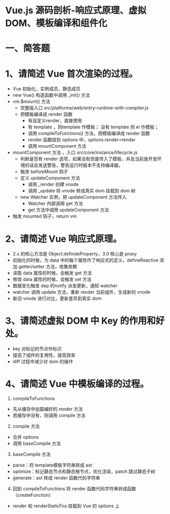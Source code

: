 # Vue.js 源码剖析-响应式原理、虚拟 DOM、模板编译和组件化
# 一、简答题
# 1、请简述 Vue 首次渲染的过程。

- Vue 初始化，实例成员，静态成员
- new Vue() 构造函数中调用 _init() 方法
- vm.$mount() 方法
  - 完整版入口 src/platforms/web/entry-runtime-with-compiler.js
  - 把模板编译成 render 函数
    - 有自定义render，直接使用
    - 有 template ，则template 作模板； 没有 template 则 el 作模板；
    - 调用 compileToFunctions() 方法，把模板编译成 render 函数
    - render 函数挂到 options 中，options.render=render
    - 调用 mountComponent 方法
- mountComponent 方法 ，入口 src/core/instance/lifecycle.js  
  - 判断是否有 render 选项，如果没有但是传入了模板，并且当前是开发环境的话会发送警告，警告运行时版本不支持编译器。
  - 触发 beforeMount 钩子
  - 定义 updateComponent 方法
    - 调用 _render 创建 vnode
    - 调用 _update 将 vnode 转成真实 dom 挂载到 dom 树
  - new Watcher 实例，把 updateComponent 方法传入
    - Watcher 内部调用 get 方法
    - get 方法中调用 updateComponent 方法
- 触发 mounted 钩子，return vm


# 2、请简述 Vue 响应式原理。
- 2.x 的核心方法是  Object.defindeProperty，3.0 核心是 proxy
- 初始化的时候，为 data 中的每个属性作了响应式的定义，defineReactive 添加 getter/setter 方法，收集依赖
- 读取 data 属性的时候，会触发 get 方法
- 修改 data 属性的时候，会触发 set 方法
- 数据变化触发 dep 的notify 派发更新，通知 watcher
- watcher 调用 update 方法，重新 render 当前组件，生成新的 vnode
- 新旧 vnode 进行对比，更新差异到真实 dom 


# 3、请简述虚拟 DOM 中 Key 的作用和好处。
- key 对标记的节点作标识
- 提高了组件的复用性，提高效率
- diff 过程中减少对 dom 的操作


# 4、请简述 Vue 中模板编译的过程。
1. compileToFunctions
  - 先从缓存中加载编好的 render 方法
  - 若缓存中没有，则调用 compile 方法
2. compile 方法
  - 合并 options
  - 调用 baseCompile 方法
3. baseCompile 方法
  - parse：将 template模板字符串转成 ast 
  - optimize：标记静态节点和静态根节点，优化渲染，patch 跳过静态子树
  - generate：ast 转成 render 函数代码字符串
4. 回到 compileToFunctions 将 render 函数代码字符串转成函数（createFunction）
  - render 和 renderStaticFns 挂载到 Vue 的 options 上













